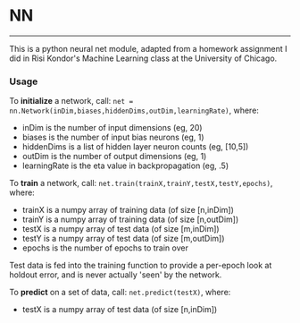 # NN
---
This is a python neural net module, adapted from a homework assignment I did in Risi Kondor's Machine Learning class at the University of Chicago. 

### Usage
To **initialize** a network, call:
`net = nn.Network(inDim,biases,hiddenDims,outDim,learningRate)`,
where:
* inDim is the number of input dimensions (eg, 20)
* biases is the number of input bias neurons (eg, 1)
* hiddenDims is a list of hidden layer neuron counts (eg, [10,5])
* outDim is the number of output dimensions (eg, 1)
* learningRate is the eta value in backpropagation (eg, .5)

To **train** a network, call:
`net.train(trainX,trainY,testX,testY,epochs)`,
where:
* trainX is a numpy array of training data (of size [n,inDim])
* trainY is a numpy array of training data (of size [n,outDim])
* testX is a numpy array of test data (of size [m,inDim])
* testY is a numpy array of test data (of size [m,outDim])
* epochs is the number of epochs to train over

Test data is fed into the training function to provide a per-epoch look at holdout error, and is never actually 'seen' by the network.

To **predict** on a set of data, call:
`net.predict(testX)`,
where:
* testX is a numpy array of test data (of size [n,inDim])
